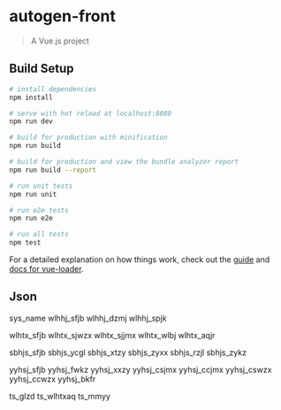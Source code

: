 # autogen-front

> A Vue.js project

## Build Setup

``` bash
# install dependencies
npm install

# serve with hot reload at localhost:8080
npm run dev

# build for production with minification
npm run build

# build for production and view the bundle analyzer report
npm run build --report

# run unit tests
npm run unit

# run e2e tests
npm run e2e

# run all tests
npm test
```

For a detailed explanation on how things work, check out the [guide](http://vuejs-templates.github.io/webpack/) and [docs for vue-loader](http://vuejs.github.io/vue-loader).

## Json

sys_name
wlhhj_sfjb
wlhhj_dzmj
wlhhj_spjk

wlhtx_sfjb
wlhtx_sjwzx
wlhtx_sjjmx
wlhtx_wlbj
wlhtx_aqjr

sbhjs_sfjb
sbhjs_ycgl
sbhjs_xtzy
sbhjs_zyxx
sbhjs_rzjl
sbhjs_zykz

yyhsj_sfjb
yyhsj_fwkz
yyhsj_xxzy
yyhsj_csjmx
yyhsj_ccjmx
yyhsj_cswzx
yyhsj_ccwzx
yyhsj_bkfr

ts_glzd
ts_wlhtxaq
ts_mmyy